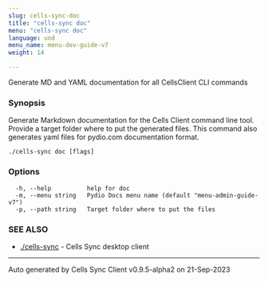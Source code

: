 ```yaml
---
slug: cells-sync-doc
title: "cells-sync doc"
menu: "cells-sync doc"
language: und
menu_name: menu-dev-guide-v7
weight: 14

---
```

Generate MD and YAML documentation for all CellsClient CLI commands

### Synopsis

Generate Markdown documentation for the Cells Client command line tool.
Provide a target folder where to put the generated files.
This command also generates yaml files for pydio.com documentation format.


```
./cells-sync doc [flags]
```

### Options

```
  -h, --help          help for doc
  -m, --menu string   Pydio Docs menu name (default "menu-admin-guide-v7")
  -p, --path string   Target folder where to put the files
```

### SEE ALSO

* [./cells-sync](../cells-sync)	 - Cells Sync desktop client


---
Auto generated by Cells Sync Client v0.9.5-alpha2 on 21-Sep-2023
